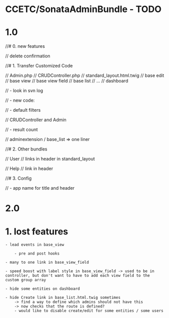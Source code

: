 CCETC/SonataAdminBundle - TODO
=========================================

1.0
=========================================
	
//# 0. new features

//	delete confirmation

//# 1.	Transfer Customized Code
	
//	Admin.php
//	CRUDController.php
//	standard_layout.html.twig
//	base edit
//	base view
//		base view field
//	base list
//	...
//		dashboard

//	- look in svn log

//	- new code:
	
//		- default filters
		
//			CRUDController and Admin

//		- result count
		
//			adminextension / base_list => one liner
	
//# 2.	Other bundles

//	User
//		links in header in standard_layout
	
//	Help
//		link in header
	
	
//# 3.	Config

//	- app name for title and header

2.0
=========================================

#	1.	lost features	

	- lead events in base_view

		- pre and post hooks

	- many to one link in base_view_field
	
	- speed boost with label style in base_view_field -> used to be in controller, but don't want to have to add each view field to the custom group array
	
	- hide some entities on dashboard
	
	- hide Create link in base_list.html.twig sometimes
		-> find a way to define which admins should not have this
		-> now checks that the route is defined?
		- would like to disable create/edit for some entities / some users

